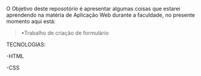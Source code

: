 O Objetivo deste reposotório é apresentar algumas coisas que estarei aprendendo na matéria de Aplicação Web durante a faculdade, no presente momento aqui está:
 >•Trabalho de criação de formulário
   
   
   TECNOLOGIAS:

   -HTML
   
   -CSS